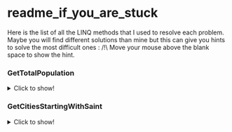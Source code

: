 # readme_if_you_are_stuck

Here is the list of all the LINQ methods that I used to resolve each problem. Maybe you will find different solutions than mine but this can give you hints to solve the most difficult ones :
/!\ Move your mouse above the blank space to show the hint.

### GetTotalPopulation
<details>
  <summary>Click to show!</summary>
> Sum
</details>

### GetCitiesStartingWithSaint
<details>
  <summary>Click to show!</summary>
> Where (+ StartsWith)
</details>



